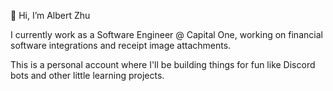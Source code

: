 👋 Hi, I’m Albert Zhu

I currently work as a Software Engineer @ Capital One, working on financial software integrations and receipt image attachments.

This is a personal account where I'll be building things for fun like Discord bots and other little learning projects.

<!---
zhuxius/zhuxius is a ✨ special ✨ repository because its `README.md` (this file) appears on your GitHub profile.
You can click the Preview link to take a look at your changes.
--->
